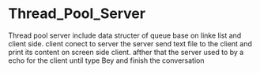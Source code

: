 # Thread_Pool_Server

Thread pool server include data structer of queue base on linke list and client side.
client conect to server the server send text file to the client and print its content on screen side client.
afther that the server used to by a echo for the client until type Bey and finish the conversation
